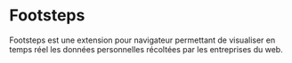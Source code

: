 # Footsteps

Footsteps est une extension pour navigateur permettant de visualiser en temps réel les données personnelles récoltées par les entreprises du web.
